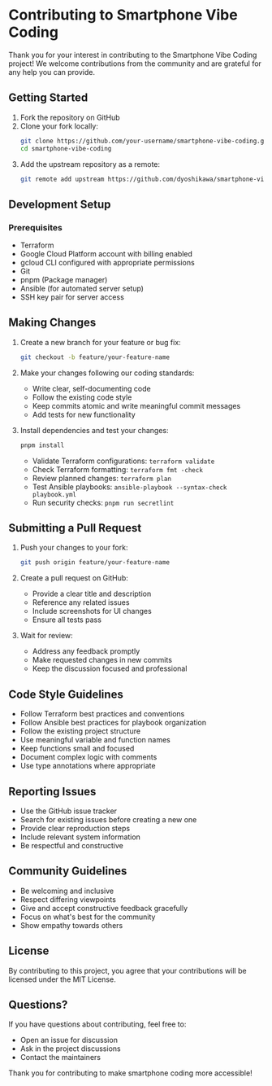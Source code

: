 # Contributing to Smartphone Vibe Coding

Thank you for your interest in contributing to the Smartphone Vibe Coding project! We welcome contributions from the community and are grateful for any help you can provide.

## Getting Started

1. Fork the repository on GitHub
2. Clone your fork locally:
   ```bash
   git clone https://github.com/your-username/smartphone-vibe-coding.git
   cd smartphone-vibe-coding
   ```
3. Add the upstream repository as a remote:
   ```bash
   git remote add upstream https://github.com/dyoshikawa/smartphone-vibe-coding.git
   ```

## Development Setup

### Prerequisites

- Terraform
- Google Cloud Platform account with billing enabled
- gcloud CLI configured with appropriate permissions
- Git
- pnpm (Package manager)
- Ansible (for automated server setup)
- SSH key pair for server access

## Making Changes

1. Create a new branch for your feature or bug fix:
   ```bash
   git checkout -b feature/your-feature-name
   ```

2. Make your changes following our coding standards:
   - Write clear, self-documenting code
   - Follow the existing code style
   - Keep commits atomic and write meaningful commit messages
   - Add tests for new functionality

3. Install dependencies and test your changes:
   ```bash
   pnpm install
   ```
   - Validate Terraform configurations: `terraform validate`
   - Check Terraform formatting: `terraform fmt -check`
   - Review planned changes: `terraform plan`
   - Test Ansible playbooks: `ansible-playbook --syntax-check playbook.yml`
   - Run security checks: `pnpm run secretlint`

## Submitting a Pull Request

1. Push your changes to your fork:
   ```bash
   git push origin feature/your-feature-name
   ```

2. Create a pull request on GitHub:
   - Provide a clear title and description
   - Reference any related issues
   - Include screenshots for UI changes
   - Ensure all tests pass

3. Wait for review:
   - Address any feedback promptly
   - Make requested changes in new commits
   - Keep the discussion focused and professional

## Code Style Guidelines

- Follow Terraform best practices and conventions
- Follow Ansible best practices for playbook organization
- Follow the existing project structure
- Use meaningful variable and function names
- Keep functions small and focused
- Document complex logic with comments
- Use type annotations where appropriate

## Reporting Issues

- Use the GitHub issue tracker
- Search for existing issues before creating a new one
- Provide clear reproduction steps
- Include relevant system information
- Be respectful and constructive

## Community Guidelines

- Be welcoming and inclusive
- Respect differing viewpoints
- Give and accept constructive feedback gracefully
- Focus on what's best for the community
- Show empathy towards others

## License

By contributing to this project, you agree that your contributions will be licensed under the MIT License.

## Questions?

If you have questions about contributing, feel free to:
- Open an issue for discussion
- Ask in the project discussions
- Contact the maintainers

Thank you for contributing to make smartphone coding more accessible!